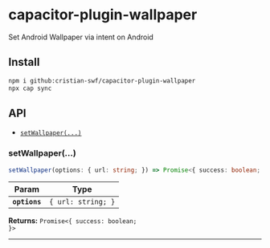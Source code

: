 # capacitor-plugin-wallpaper

Set Android Wallpaper via intent on Android

## Install

```bash
npm i github:cristian-swf/capacitor-plugin-wallpaper
npx cap sync
```

## API

<docgen-index>

* [`setWallpaper(...)`](#setwallpaper)

</docgen-index>

<docgen-api>
<!--Update the source file JSDoc comments and rerun docgen to update the docs below-->

### setWallpaper(...)

```typescript
setWallpaper(options: { url: string; }) => Promise<{ success: boolean; }>
```

| Param         | Type                          |
| ------------- | ----------------------------- |
| **`options`** | <code>{ url: string; }</code> |

**Returns:** <code>Promise&lt;{ success: boolean; }&gt;</code>

--------------------

</docgen-api>

